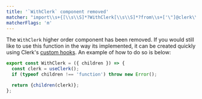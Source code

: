 ```yaml
---
title: '`WithClerk` component removed'
matcher: "import\\s+{[\\s\\S]*?WithClerk[\\s\\S]*?from\\s+['\"]@clerk\\/(?:nextjs|clerk-react)[\\s\\S]*?['\"]"
matcherFlags: 'm'
---
```


The `WithClerk` higher order component has been removed. If you would still like to use this function in the way its implemented, it can be created quickly using Clerk's [custom hooks](https://clerk.com/docs/references/react/overview). An example of how to do so is below:

```js
export const WithClerk = ({ children }) => {
  const clerk = useClerk();
  if (typeof children !== 'function') throw new Error();

  return {children(clerk)};
};
```
